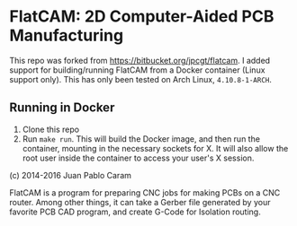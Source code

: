 FlatCAM: 2D Computer-Aided PCB Manufacturing
============================================

This repo was forked from https://bitbucket.org/jpcgt/flatcam. I added support
for building/running FlatCAM from a Docker container (Linux support only). This
has only been tested on Arch Linux, `4.10.8-1-ARCH`.

## Running in Docker

1. Clone this repo
2. Run `make run`. This will build the Docker image, and then run the container,
   mounting in the necessary sockets for X. It will also allow the root user
   inside the container to access your user's X session.

(c) 2014-2016 Juan Pablo Caram

FlatCAM is a program for preparing CNC jobs for making PCBs on a CNC router.
Among other things, it can take a Gerber file generated by your favorite PCB
CAD program, and create G-Code for Isolation routing.

